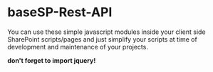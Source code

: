 # baseSP-Rest-API
You can use these simple javascript modules inside your client side SharePoint scripts/pages and just simplify your scripts at time of development and maintenance of your projects.

<b>don't forget to import jquery!</b>